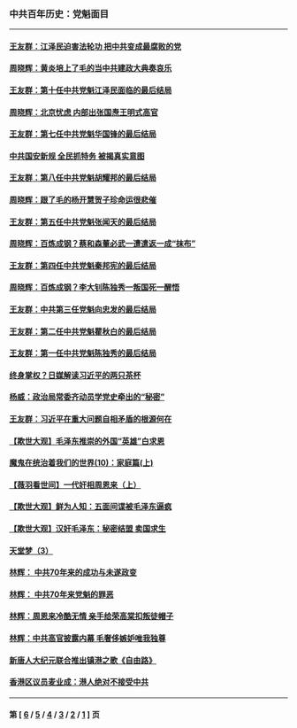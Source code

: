 ### 中共百年历史：党魁面目
---
#### [王友群：江泽民迫害法轮功 把中共变成最腐败的党](../../pages/nf1176107/n12947347.md?05150430) 
#### [周晓辉：黄炎培上了毛的当中共建政大典奏哀乐](../../pages/nf1176107/n12942780.md?05150430) 
#### [王友群：第十任中共党魁江泽民面临的最后结局](../../pages/nf1176107/n12933748.md?05150430) 
#### [周晓辉：北京忧虑 内部出张国焘王明式高官](../../pages/nf1176107/n12931709.md?05150430) 
#### [王友群：第七任中共党魁华国锋的最后结局](../../pages/nf1176107/n12918457.md?05150430) 
#### [中共国安新规 全民抓特务 被揭真实意图](../../pages/nf1176107/n12911615.md?05150430) 
#### [王友群：第八任中共党魁胡耀邦的最后结局](../../pages/nf1176107/n12902918.md?05150430) 
#### [周晓辉：跟了毛的杨开慧贺子珍命运很悲催](../../pages/nf1176107/n12877804.md?05150430) 
#### [王友群：第五任中共党魁张闻天的最后结局](../../pages/nf1176107/n12865420.md?05150430) 
#### [周晓辉：百炼成钢？蔡和森董必武一遭遣返一成“抹布”](../../pages/nf1176107/n12854806.md?05150430) 
#### [王友群：第四任中共党魁秦邦宪的最后结局](../../pages/nf1176107/n12855290.md?05150430) 
#### [周晓辉：百炼成钢？李大钊陈独秀一叛国死一醒悟](../../pages/nf1176107/n12847981.md?05150430) 
#### [王友群：中共第三任党魁向忠发的最后结局](../../pages/nf1176107/n12840390.md?05150430) 
#### [王友群：第二任中共党魁瞿秋白的最后结局](../../pages/nf1176107/n12824710.md?05150430) 
#### [王友群：第一任中共党魁陈独秀的最后结局](../../pages/nf1176107/n12809869.md?05150430) 
#### [终身掌权？日媒解读习近平的两只茶杯](../../pages/nf1176107/n12805064.md?05150430) 
#### [杨威：政治局常委齐动员学党史牵出的“秘密”](../../pages/nf1176107/n12764642.md?05150430) 
#### [王友群：习近平在重大问题自相矛盾的根源何在](../../pages/nf1176107/n12499563.md?05150430) 
#### [【欺世大观】毛泽东推崇的外国“英雄”白求恩](../../pages/nf1176107/n12362005.md?05150430) 
#### [魔鬼在统治着我们的世界(10)：家庭篇(上)](../../pages/nf1176107/n10435448.md?05150430) 
#### [【薇羽看世间】一代奸相周恩来（上）](../../pages/nf1176107/n12401109.md?05150430) 
#### [【欺世大观】鲜为人知：五面间谍被毛泽东逼疯](../../pages/nf1176107/n12358513.md?05150430) 
#### [【欺世大观】汉奸毛泽东：秘密结盟 卖国求生](../../pages/nf1176107/n12356888.md?05150430) 
#### [天堂梦（3）](../../pages/nf1176107/n11798321.md?05150430) 
#### [林辉： 中共70年来的成功与未遂政变](../../pages/nf1176107/n11559430.md?05150430) 
#### [林辉： 中共70年来党魁的罪恶](../../pages/nf1176107/n11555284.md?05150430) 
#### [林辉：周恩来冷酷无情 亲手给荣高棠扣叛徒帽子](../../pages/nf1176107/n11428903.md?05150430) 
#### [林辉：中共高官披露内幕 毛奢侈嫉妒唯我独尊](../../pages/nf1176107/n11403595.md?05150430) 
#### [新唐人大纪元联合推出镇港之歌《自由路》](../../pages/nf1176107/n11358327.md?05150430) 
#### [香港区议员麦业成：港人绝对不接受中共](../../pages/nf1176107/n11357422.md?05150430) 

---
#### 第 [ [6](./6.md?05150430) / [5](./5.md?05150430) / [4](./4.md?05150430) / [3](./3.md?05150430) / [2](./2.md?05150430) / [1](./1.md?05150430) ] 页
